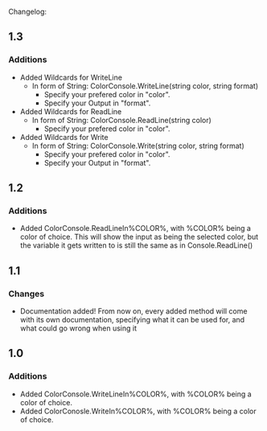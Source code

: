 Changelog:
## 1.3
### Additions
- Added Wildcards for WriteLine
    * In form of String: ColorConsole.WriteLine(string color, string format)
        * Specify your prefered color in "color".
        * Specify your Output in "format".
- Added Wildcards for ReadLine
    * In form of String: ColorConsole.ReadLine(string color)
        * Specify your prefered color in "color".
- Added Wildcards for Write
    * In form of String: ColorConsole.Write(string color, string format)
        * Specify your prefered color in "color".
        * Specify your Output in "format".

## 1.2
### Additions
- Added ColorConsole.ReadLineIn%COLOR%, with %COLOR% being a color of choice. This will show the input as being the selected color, but the variable it gets written to is still the same as in Console.ReadLine()

## 1.1
### Changes
- Documentation added! From now on, every added method will come with its own documentation, specifying what it can be used for, and what could go wrong when using it

## 1.0
### Additions
- Added ColorConsole.WriteLineIn%COLOR%, with %COLOR% being a color of choice.
- Added ColorConosle.WriteIn%COLOR%, with %COLOR% being a color of choice.

